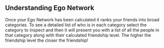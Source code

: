 ## Understanding Ego Network
Once your Ego Network has been calculated it ranks your friends into broad categories. To see a detailed list of who is in each category select the category to inspect and then it will present you with a list of all the people in that category along with their calculated friendship level. The higher the friendship level the closer the friendship!